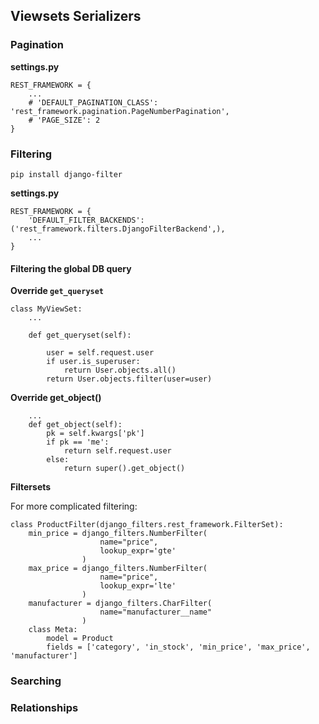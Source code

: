 ## Viewsets Serializers

### Pagination

**settings.py**

```
REST_FRAMEWORK = {
	...
    # 'DEFAULT_PAGINATION_CLASS': 'rest_framework.pagination.PageNumberPagination',
    # 'PAGE_SIZE': 2
}
```

### Filtering

```
pip install django-filter
```

**settings.py**

```
REST_FRAMEWORK = {
    'DEFAULT_FILTER_BACKENDS': ('rest_framework.filters.DjangoFilterBackend',),
    ...
}
```

#### Filtering the global DB query

**Override `get_queryset`**
```
class MyViewSet:
	...

	def get_queryset(self):

        user = self.request.user
        if user.is_superuser:
            return User.objects.all()
        return User.objects.filter(user=user)
```

**Override get_object()**

```
	...
	def get_object(self):
        pk = self.kwargs['pk']
        if pk == 'me':
            return self.request.user
        else:
            return super().get_object()
```

**Filtersets**

For more complicated filtering:

```
class ProductFilter(django_filters.rest_framework.FilterSet):
    min_price = django_filters.NumberFilter(
    				name="price",
    				lookup_expr='gte'
    			)
    max_price = django_filters.NumberFilter(
    				name="price",
    				lookup_expr='lte'
    			)
	manufacturer = django_filters.CharFilter(
					name="manufacturer__name"
				)
    class Meta:
        model = Product
        fields = ['category', 'in_stock', 'min_price', 'max_price', 'manufacturer']
```

####

### Searching

### Relationships


